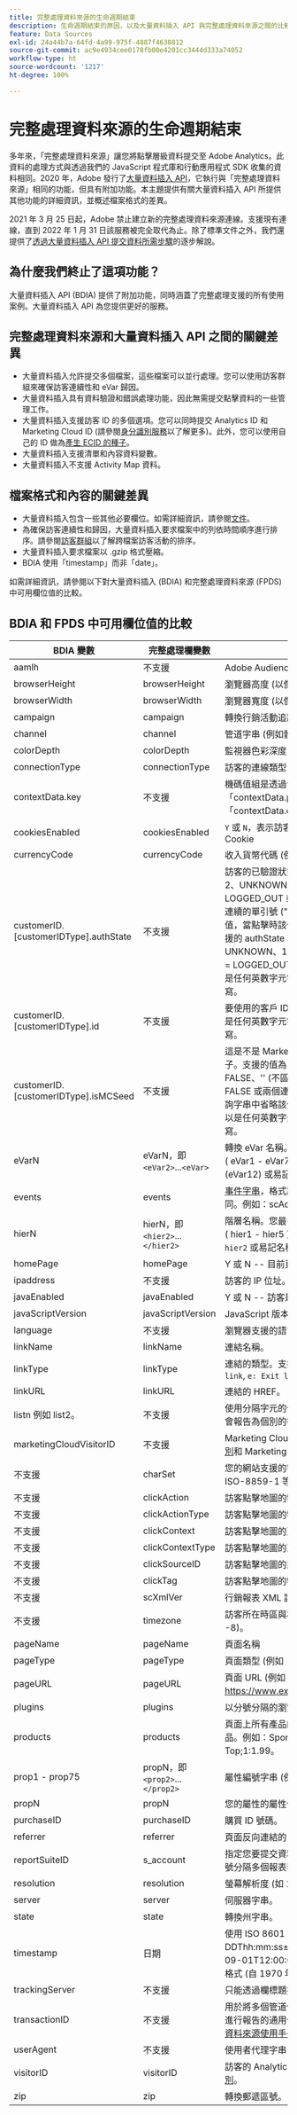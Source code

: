 ```yaml
---
title: 完整處理資料來源的生命週期結束
description: 生命週期結束的原因，以及大量資料插入 API 與完整處理資料來源之間的比較。
feature: Data Sources
exl-id: 24a44b7a-64fd-4a99-975f-4887f4638812
source-git-commit: ac9e4934cee0178fb00e4201cc3444d333a74052
workflow-type: ht
source-wordcount: '1217'
ht-degree: 100%

---
```


# 完整處理資料來源的生命週期結束

多年來，「完整處理資料來源」讓您將點擊層級資料提交至 Adobe Analytics。此資料的處理方式與透過我們的 JavaScript 程式庫和行動應用程式 SDK 收集的資料相同。2020 年，Adobe 發行了[大量資料插入 API](https://www.adobe.io/apis/experiencecloud/analytics/docs.html#!AdobeDocs/analytics-2.0-apis/master/bdia.md)，它執行與「完整處理資料來源」相同的功能，但具有附加功能。本主題提供有關大量資料插入 API 所提供其他功能的詳細資訊，並概述檔案格式的差異。

2021 年 3 月 25 日起，Adobe 禁止建立新的完整處理資料來源連線。支援現有連線，直到 2022 年 1 月 31 日該服務被完全取代為止。除了標準文件之外，我們還提供了[透過大量資料插入 API 提交資料所需步驟](https://adobe.ly/aabdia)的逐步解說。

## 為什麼我們終止了這項功能？

大量資料插入 API (BDIA) 提供了附加功能，同時涵蓋了完整處理支援的所有使用案例。大量資料插入 API 為您提供更好的服務。

## 完整處理資料來源和大量資料插入 API 之間的關鍵差異

* 大量資料插入允許提交多個檔案，這些檔案可以並行處理。您可以使用訪客群組來確保訪客連續性和 eVar 歸因。
* 大量資料插入具有資料驗證和錯誤處理功能，因此無需提交點擊資料的一些管理工作。
* 大量資料插入支援訪客 ID 的多個選項。您可以同時提交 Analytics ID 和 Marketing Cloud ID (請參閱[身分識別服務](https://experienceleague.adobe.com/docs/id-service/using/home.html)以了解更多)。此外，您可以使用自己的 ID 做為[產生 ECID 的種子](https://www.adobe.io/apis/experiencecloud/analytics/docs.html#!AdobeDocs/analytics-2.0-apis/master/bdia.md#customer-id-and-experience-cloud-visitor-id-seeds)。
* 大量資料插入支援清單和內容資料變數。
* 大量資料插入不支援 Activity Map 資料。

## 檔案格式和內容的關鍵差異

* 大量資料插入包含一些其他必要欄位。如需詳細資訊，請參閱[文件](https://www.adobe.io/apis/experiencecloud/analytics/docs.html#!AdobeDocs/analytics-2.0-apis/master/bdia.md)。
* 為確保訪客連續性和歸因，大量資料插入要求檔案中的列依時間順序進行排序。請參閱[訪客群組](https://www.adobe.io/apis/experiencecloud/analytics/docs.html#!AdobeDocs/analytics-2.0-apis/master/bdia.md#visitor-groups)以了解跨檔案訪客活動的排序。
* 大量資料插入要求檔案以 .gzip 格式壓縮。
* BDIA 使用「timestamp」而非「date」。

如需詳細資訊，請參閱以下對大量資料插入 (BDIA) 和完整處理資料來源 (FPDS) 中可用欄位值的比較。

## BDIA 和 FPDS 中可用欄位值的比較

| BDIA 變數 | 完整處理欄變數 | 說明 |
| --- | --- | --- |
| aamlh | 不支援 | Adobe Audience Manager 位置提示。 |
| browserHeight | browserHeight | 瀏覽器高度 (以像素為單位，例如 768) |
| browserWidth | browserWidth | 瀏覽器寬度 (以像素為單位，例如 1024) |
| campaign | campaign | 轉換行銷活動追蹤代碼 |
| channel | channel | 管道字串 (例如體育版)。 |
| colorDepth | colorDepth | 監視器色彩深度 (以位元為單位，例如 24) |
| connectionType | connectionType | 訪客的連線類型 (LAN 或數據機) |
| contextData.key | 不支援 | 機碼值組是透過命名標題「contextData.product」或「contextData.color」指定的 |
| cookiesEnabled | cookiesEnabled | `Y` 或 `N`，表示訪客是否支援第一方工作階段 Cookie |
| currencyCode | currencyCode | 收入貨幣代碼 (例如 `USD`) |
| customerID.[customerIDType].authState | 不支援 | 訪客的已驗證狀態。支援的值為：0、1、2、UNKNOWN、AUTHENTICATED、LOGGED_OUT 或 &#39;&#39; (不區分大小寫)。兩個連續的單引號 (&quot;) 會導致查詢字串中省略該值，當點擊時該值將轉換為 0。請注意，支援的 authState 數值表示以下值：0 = UNKNOWN、1 = AUTHENTICATED、2 = LOGGED_OUT。customerIDType 可以是任何英數字元字串，但應視為區分大小寫。 |
| customerID.[customerIDType].id | 不支援 | 要使用的客戶 ID。customerIDType 可以是任何英數字元字串，但應視為區分大小寫。 |
| customerID.[customerIDType].isMCSeed | 不支援 | 這是不是 Marketing Cloud 訪客 ID 的種子。支援的值為：0、1、TRUE、FALSE、&#39;&#39; (不區分大小寫)。使用 0、FALSE 或兩個連續的單引號 (&quot;) 會導致查詢字串中省略該值。customerIDType 可以是任何英數字元字串，但應視為區分大小寫。 |
| eVarN | eVarN，即 `<eVar2>`...`<eVar>` | 轉換 eVar 名稱。您最多可以有 75 個 eVar ( eVar1 - eVar75 )。可以指定 eVar 名稱 (eVar12) 或易記名稱 (廣告行銷活動 3)。 |
| events | events | [事件字串](https://experienceleague.adobe.com/docs/analytics/implementation/vars/page-vars/events/event-serialization.html#vars)，格式語法與 s.events 變數相同。例如：scAdd,event1,event7 |
| hierN | hierN，即 `<hier2>`...`</hier2>` | 階層名稱。您最多可以有 5 個階層 ( hier1 - hier5 )。可以指定預設階層名稱 `hier2` 或易記名稱 (洋基隊)。 |
| homePage | homePage | Y 或 N -- 目前頁面是否為訪客的首頁。 |
| ipaddress | 不支援 | 訪客的 IP 位址。 |
| javaEnabled | javaEnabled | Y 或 N -- 訪客是否已啟用 Java。 |
| javaScriptVersion | javaScriptVersion | JavaScript 版本 (如 1.3)。 |
| language | 不支援 | 瀏覽器支援的語言。例如：`en-us`。 |
| linkName | linkName | 連結名稱。 |
| linkType | linkType | 連結的類型。支援的值包括： `d: Download link`, `e: Exit link`, `o: Custom link`. |
| linkURL | linkURL | 連結的 HREF。 |
| listn 例如 list2。 | 不支援 | 使用分隔字元的值清單，在傳給變數之後，會報告為個別的行項目以供製作報告。 |
| marketingCloudVisitorID | 不支援 | Marketing Cloud ID。請參閱[訪客身分識別](https://experienceleague.adobe.com/docs/id-service/using/home.html#id-service-api)和 Marketing Cloud 訪客 ID 服務 |
| 不支援 | charSet | 您的網站支援的字元集。例如 UTF-8、ISO-8859-1 等等。 |
| 不支援 | clickAction | 訪客點擊地圖的物件識別碼 (OID) |
| 不支援 | clickActionType | 訪客點擊地圖的物件識別碼類型 (OIDT) |
| 不支援 | clickContext | 訪客點擊地圖的頁面識別碼 (PID) |
| 不支援 | clickContextType | 訪客點擊地圖的頁面識別碼類型 (PIDT) |
| 不支援 | clickSourceID | 訪客點擊地圖的來源索引 (OI) |
| 不支援 | clickTag | 訪客點擊地圖的物件標記名稱 (OT) |
| 不支援 | scXmlVer | 行銷報表 XML 請求版本編號 (如 1.0)。 |
| 不支援 | timezone | 訪客所在時區與格林威治時間的小時差 (如 -8)。 |
| pageName | pageName | 頁面名稱 |
| pageType | pageType | 頁面類型 (例如「錯誤頁面」)。 |
| pageURL | pageURL | 頁面 URL (例如 https://www.example.com/index.html)。 |
| plugins | plugins | 以分號分隔的瀏覽器外掛程式名稱清單。 |
| products | products | 頁面上所有產品的清單。使用逗號分隔產品。例如：Sports;Ball;1;5.95,Toys; Top;1:1.99。 |
| prop1 - prop75 | propN，即 `<prop2>`...`</prop2>` | 屬性編號字串 (例如體育版)。 |
| propN | propN | 您的屬性的屬性值。 |
| purchaseID | purchaseID | 購買 ID 號碼。 |
| referrer | referrer | 頁面反向連結的 URL。 |
| reportSuiteID | s_account  | 指定您要提交資料的報表套裝。您應使用逗號分隔多個報表套件 ID。 |
| resolution | resolution | 螢幕解析度 (如 1024x768)。 |
| server | server | 伺服器字串。 |
| state | state | 轉換州字串。 |
| timestamp | 日期 | 使用 ISO 8601 日期格式 YYYY-MM-DDThh:mm:ss±UTC_offset (例如 2021-09-01T12:00:00-07:00) 或 Unix 時間格式 (自 1970 年 1 月 1 日起的總秒數)。 |
| trackingServer | 不支援 | 只能透過欄標題提供。 |
| transactionID | 不支援 | 用於將多個管道使用者活動繫結在一起以便進行報告的通用值。如需詳細資訊，請參閱[資料來源使用手冊](https://experienceleague.adobe.com/docs/analytics/import/data-sources/datasrc-home.html#data-sources)。 |
| userAgent | 不支援 | 使用者代理字串 |
| visitorID | visitorID | 訪客的 Analytics ID。請參閱[訪客身分識別](https://experienceleague.adobe.com/docs/id-service/using/home.html)。 |
| zip | zip | 轉換郵遞區號。 |
